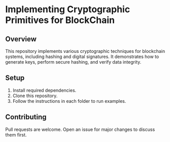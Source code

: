# Implementing Cryptographic Primitives for BlockChain
## Overview
This repository implements various cryptographic techniques for blockchain systems, including hashing and digital signatures. It demonstrates how to generate keys, perform secure hashing, and verify data integrity.

## Setup
1. Install required dependencies.  
2. Clone this repository.  
3. Follow the instructions in each folder to run examples.

## Contributing
Pull requests are welcome. Open an issue for major changes to discuss them first.